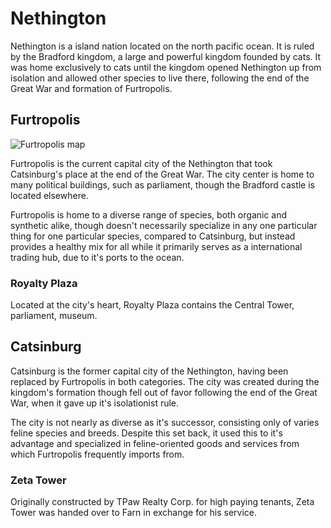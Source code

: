 # Nethington

Nethington is a island nation located on the north pacific ocean. It is ruled by the Bradford kingdom, a large and powerful kingdom founded by cats. It was home exclusively to cats until the kingdom opened Nethington up from isolation and allowed other species to live there, following the end of the Great War and formation of Furtropolis.

## Furtropolis
 
![Furtropolis map](../img/furtropolis.png)

Furtropolis is the current capital city of the Nethington that took Catsinburg's place at the end of the Great War. The city center is home to many political buildings, such as parliament, though the Bradford castle is located elsewhere.

Furtropolis is home to a diverse range of species, both organic and synthetic alike, though doesn't necessarily specialize in any one particular thing for one particular species, compared to Catsinburg, but instead provides a healthy mix for all while it primarily serves as a international trading hub, due to it's ports to the ocean.

### Royalty Plaza

Located at the city's heart, Royalty Plaza contains the Central Tower, parliament, museum.

## Catsinburg

Catsinburg is the former capital city of the Nethington, having been replaced by Furtropolis in both categories. The city was created during the kingdom's formation though fell out of favor following the end of the Great War, when it gave up it's isolationist rule.

The city is not nearly as diverse as it's successor, consisting only of varies feline species and breeds. Despite this set back, it used this to it's advantage and specialized in feline-oriented goods and services from which Furtropolis frequently imports from.

### Zeta Tower

Originally constructed by TPaw Realty Corp. for high paying tenants, Zeta Tower was handed over to Farn in exchange for his service.